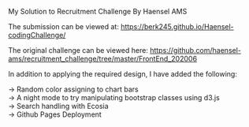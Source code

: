 My Solution to Recruitment Challenge By Haensel AMS

The submission can be viewed at:
https://berk245.github.io/Haensel-codingChallenge/

The original challenge can be viewed here:
https://github.com/haensel-ams/recruitment_challenge/tree/master/FrontEnd_202006

In addition to applying the required design, I have added the following:

-> Random color assigning to chart bars <br>
-> A night mode to try manipulating bootstrap classes using d3.js<br>
-> Search handling with Ecosia<br>
-> Github Pages Deployment<br>

